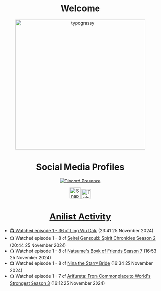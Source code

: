 <div align="center">

# Welcome
<a href="https://github.com/kawarimidoll/typograssy">
    <img alt="typograssy" src="https://typograssy.deno.dev/api?text=%E3%82%88%E3%81%86%E3%81%93%E3%81%9D%E3%81%BF%E3%81%AA%E3%81%95%E3%82%93%20-%20Sheby--&&l0=none&l1=82d9d0&l2=027353&l3=038c4c&l4=01402e&bg=none&frame=none&speed=100&comment=" width="421.99">
</a>

</div>

<div align="center">

# Social Media Profiles

[![Discord Presence](https://lanyard.cnrad.dev/api/612532963938271232)](https://discord.com/users/612532963938271232)


<a href="https://www.snapchat.com/add/a.sheby" title="Snapchat Profile">
    <img src="https://www.freepnglogos.com/uploads/snapchat-logo-png-0.png" width="35" alt="Snapchat Logo" />


<a href="https://t.me/ASheby" title="Telegram Profile">
    <img src="https://www.freepnglogos.com/uploads/telegram-logo-png-0.png" width="30" alt="Telegram Logo" />


</div>

<div align="center">

# Anilist Activity

</div>

<!-- ANILIST_ACTIVITY:start -->

-   📺 Watched episode 1 - 36 of [Ling Wu Dalu](https://anilist.co/anime/179916) (23:41 25 November 2024)
-   📺 Watched episode 1 - 8 of [Seirei Gensouki: Spirit Chronicles Season 2](https://anilist.co/anime/141182) (20:44 25 November 2024)
-   📺 Watched episode 1 - 8 of [Natsume's Book of Friends Season 7](https://anilist.co/anime/166611) (16:53 25 November 2024)
-   📺 Watched episode 1 - 8 of [Nina the Starry Bride](https://anilist.co/anime/171038) (16:34 25 November 2024)
-   📺 Watched episode 1 - 7 of [Arifureta: From Commonplace to World's Strongest Season 3](https://anilist.co/anime/154473) (16:12 25 November 2024)

<!-- ANILIST_ACTIVITY:end -->
